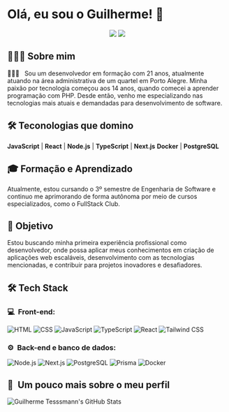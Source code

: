 # Olá, eu sou o Guilherme! 👋
<p align="center">
<a href="https://www.linkedin.com/in/guilherme-tessmann-89686b319/"><img src="https://img.shields.io/badge/-Guilherme%20Tessmann-0077B5?style=flat-square&logo=Linkedin&logoColor=white"/></a>
<a href="mailto:tessmanng9@gmail.com"><img src="https://img.shields.io/badge/-tessmanng9@gmail.com-D14836?style=flat-square&logo=Gmail&logoColor=white"/></a>
</p>

<h2>👨🏻‍💻 Sobre mim</h2>

👨🏻‍💻 &nbsp; Sou um desenvolvedor em formação com 21 anos, atualmente atuando na área administrativa de um quartel em Porto Alegre. Minha paixão por tecnologia começou aos 14 anos, quando comecei a aprender programação com PHP. Desde então, venho me especializando nas tecnologias mais atuais e demandadas para desenvolvimento de software.

<h2>🛠️ Teconologias que domino</h2>

**JavaScript** | **React** | **Node.js** | **TypeScript** | **Next.js**
**Docker** | **PostgreSQL**

<h2>🎓 Formação e Aprendizado</h2>

Atualmente, estou cursando o 3º semestre de Engenharia de Software e continuo me aprimorando de forma autônoma por meio de cursos especializados, como o FullStack Club.

<h2>🌱 Objetivo</h2>

Estou buscando minha primeira experiência profissional como desenvolvedor, onde possa aplicar meus conhecimentos em criação de aplicações web escaláveis, desenvolvimento com as tecnologias mencionadas, e contribuir para projetos inovadores e desafiadores.

<h2>🛠 Tech Stack</h2>
<h3>💻 &nbsp;Front-end:</h3>

![HTML](https://img.shields.io/badge/-HTML-333333?style=flat&logo=HTML5)
![CSS](https://img.shields.io/badge/-CSS-333333?style=flat&logo=CSS3&logoColor=1572B6)
![JavaScript](https://img.shields.io/badge/-JavaScript-333333?style=flat&logo=javascript)
![TypeScript](https://img.shields.io/badge/-TypeScript-333333?style=flat&logo=typescript&logoColor=2D79C7)
![React](https://img.shields.io/badge/-React-333333?style=flat&logo=react)
![Tailwind CSS](https://img.shields.io/badge/-TailwindCSS-333333?style=flat&logo=tailwindcss)

<h3>⚙️ &nbsp;Back-end e banco de dados:</h3>

![Node.js](https://img.shields.io/badge/-Node.js-333333?style=flat&logo=node.js)
![Next.js](https://img.shields.io/badge/-Next.js-333333?style=flat&logo=nextdotjs)
![PostgreSQL](https://img.shields.io/badge/-PostgreSQL-333333?style=flat&logo=postgresql)
![Prisma](https://img.shields.io/badge/-Prisma-333333?style=flat&logo=prisma)
![Docker](https://img.shields.io/badge/-Docker-333333?style=flat&logo=docker)


<h2>🚀 &nbsp;Um pouco mais sobre o meu perfil</h2>

![Guilherme Tesssmann's GitHub Stats](https://github-readme-stats.vercel.app/api?username=guitessmann09&show_icons=true&theme=dracula)
